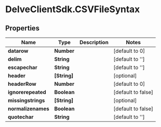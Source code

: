 # DelveClientSdk.CSVFileSyntax

## Properties

Name | Type | Description | Notes
------------ | ------------- | ------------- | -------------
**datarow** | **Number** |  | [default to 0]
**delim** | **String** |  | [default to &#39;&#39;]
**escapechar** | **String** |  | [default to &#39;&#39;]
**header** | **[String]** |  | [optional] 
**headerRow** | **Number** |  | [default to 0]
**ignorerepeated** | **Boolean** |  | [default to false]
**missingstrings** | **[String]** |  | [optional] 
**normalizenames** | **Boolean** |  | [default to false]
**quotechar** | **String** |  | [default to &#39;&#39;]


